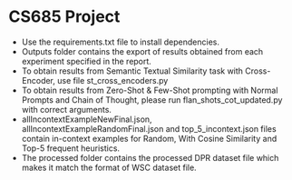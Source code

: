 # CS685 Project

- Use the requirements.txt file to install dependencies.
- Outputs folder contains the export of results obtained from each experiment specified in the report. 
- To obtain results from Semantic Textual Similarity task with Cross-Encoder, use file st_cross_encoders.py
- To obtain results from Zero-Shot & Few-Shot prompting with Normal Prompts and Chain of Thought, please run flan_shots_cot_updated.py with correct arguments. 
- allIncontextExampleNewFinal.json, allIncontextExampleRandomFinal.json and top_5_incontext.json files contain in-context examples for Random, With Cosine Similarity and Top-5 frequent heuristics. 
- The processed folder contains the processed DPR dataset file which makes it match the format of WSC dataset file. 
